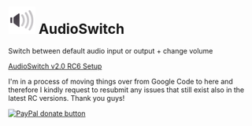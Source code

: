 # ![](/AudioSwitchLogoSmall.png)  AudioSwitch
Switch between default audio input or output + change volume

[AudioSwitch v2.0 RC6 Setup](https://drive.google.com/file/d/0B8VyHhqTufh1WXB1TExJajQ1UjQ/view?usp=sharing)

I'm in a process of moving things over from Google Code to here and therefore I kindly request to resubmit any issues that still exist also in the latest RC versions. Thank you guys!

[![PayPal donate button](http://img.shields.io/paypal/donate.png?color=green)](https://www.paypal.com/cgi-bin/webscr?cmd=_s-xclick&hosted_button_id=3X7L4G8Y9CUUG "Donate once-off for this projects development using PayPal")
